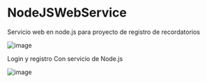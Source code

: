 # NodeJSWebService
Servicio web en node.js para proyecto de registro de recordatorios

![image](https://github.com/RHRyan/NodeJSWebService/assets/37480937/82d8d197-b7d9-4d09-8f1e-f1d099583fb3)

Login y registro Con servicio de Node.js 

![image](https://github.com/RHRyan/NodeJSWebService/assets/37480937/e6e6dfad-1e35-444f-a4a2-85a044b42d85)

